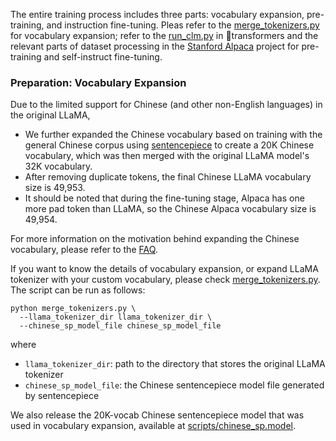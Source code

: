 The entire training process includes three parts: vocabulary expansion, pre-training, and instruction fine-tuning. Pleas refer to the [merge_tokenizers.py](https://github.com/ymcui/Chinese-LLaMA-Alpaca/tree/main/scripts/merge_tokenizers.py) for vocabulary expansion; refer to the [run_clm.py](https://github.com/huggingface/transformers/blob/main/examples/pytorch/language-modeling/run_clm.py) in 🤗transformers and the relevant parts of dataset processing in the [Stanford Alpaca](https://github.com/tatsu-lab/stanford_alpaca) project for pre-training and self-instruct fine-tuning.

### Preparation: Vocabulary Expansion

Due to the limited support for Chinese (and other non-English languages) in the original LLaMA,

- We further expanded the Chinese vocabulary based on training with the general Chinese corpus using [sentencepiece](https://github.com/google/sentencepiece) to create a 20K Chinese vocabulary, which was then merged with the original LLaMA model's 32K vocabulary. 
- After removing duplicate tokens, the final Chinese LLaMA vocabulary size is 49,953.
- It should be noted that during the fine-tuning stage, Alpaca has one more pad token than LLaMA, so the Chinese Alpaca vocabulary size is 49,954.

For more information on the motivation behind expanding the Chinese vocabulary, please refer to the [FAQ](#FAQ).

If you want to know the details of vocabulary expansion, or expand LLaMA tokenizer with your custom vocabulary, please check [merge_tokenizers.py](https://github.com/ymcui/Chinese-LLaMA-Alpaca/tree/main/scripts/merge_tokenizers.py). The script can be run as follows:

```
python merge_tokenizers.py \
  --llama_tokenizer_dir llama_tokenizer_dir \
  --chinese_sp_model_file chinese_sp_model_file
```
where
* `llama_tokenizer_dir`: path to the directory that stores the original LLaMA tokenizer
* `chinese_sp_model_file`: the Chinese sentencepiece model file generated by sentencepiece

We also release the 20K-vocab Chinese sentencepiece model that was used in vocabulary expansion, available at [scripts/chinese_sp.model](https://github.com/ymcui/Chinese-LLaMA-Alpaca/tree/main/scripts/chinese_sp.model).